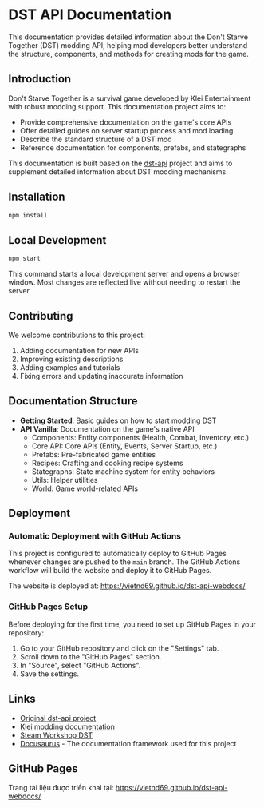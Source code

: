 # DST API Documentation

This documentation provides detailed information about the Don't Starve Together (DST) modding API, helping mod developers better understand the structure, components, and methods for creating mods for the game.

## Introduction

Don't Starve Together is a survival game developed by Klei Entertainment with robust modding support. This documentation project aims to:

- Provide comprehensive documentation on the game's core APIs
- Offer detailed guides on server startup process and mod loading
- Describe the standard structure of a DST mod
- Reference documentation for components, prefabs, and stategraphs

This documentation is built based on the [dst-api](https://github.com/dstmodders/dst-api) project and aims to supplement detailed information about DST modding mechanisms.

## Installation

```bash
npm install
```

## Local Development

```bash
npm start
```

This command starts a local development server and opens a browser window. Most changes are reflected live without needing to restart the server.

## Contributing

We welcome contributions to this project:

1. Adding documentation for new APIs
2. Improving existing descriptions
3. Adding examples and tutorials
4. Fixing errors and updating inaccurate information

## Documentation Structure

- **Getting Started**: Basic guides on how to start modding DST
- **API Vanilla**: Documentation on the game's native API
  - Components: Entity components (Health, Combat, Inventory, etc.)
  - Core API: Core APIs (Entity, Events, Server Startup, etc.)
  - Prefabs: Pre-fabricated game entities
  - Recipes: Crafting and cooking recipe systems
  - Stategraphs: State machine system for entity behaviors
  - Utils: Helper utilities
  - World: Game world-related APIs

## Deployment

### Automatic Deployment with GitHub Actions

This project is configured to automatically deploy to GitHub Pages whenever changes are pushed to the `main` branch. The GitHub Actions workflow will build the website and deploy it to GitHub Pages.

The website is deployed at: https://vietnd69.github.io/dst-api-webdocs/

### GitHub Pages Setup

Before deploying for the first time, you need to set up GitHub Pages in your repository:

1. Go to your GitHub repository and click on the "Settings" tab.
2. Scroll down to the "GitHub Pages" section.
3. In "Source", select "GitHub Actions".
4. Save the settings.

## Links

- [Original dst-api project](https://github.com/dstmodders/dst-api)
- [Klei modding documentation](https://forums.kleientertainment.com/forums/forum/79-dont-starve-together-beta-modding/)
- [Steam Workshop DST](https://steamcommunity.com/app/322330/workshop/)
- [Docusaurus](https://docusaurus.io/) - The documentation framework used for this project

## GitHub Pages

Trang tài liệu được triển khai tại: https://vietnd69.github.io/dst-api-webdocs/
